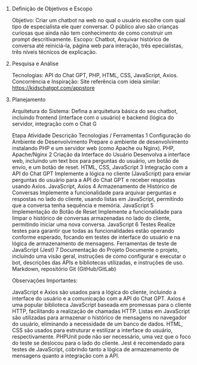 1. Definição de Objetivos e Escopo

    Objetivo: Criar um chatbot na web no qual o usuário escolhe com qual tipo de especialista ele quer conversar. O público alvo são crianças curiosas que ainda não tem conhecimento de como construir um prompt descritivamente.
    Escopo: Chatbot, Arquivar histórico de conversa até reiniciá-la, página web para interação, três epecialistas, três níveis técnicos de explicação.

2. Pesquisa e Análise

    Tecnologias: API do Chat GPT, PHP, HTML, CSS, JavaScript, Axios.
    Concorrência e Inspiração: Site referência com ideia similar: https://kidschatgpt.com/appstore

3. Planejamento

    Arquitetura do Sistema: Defina a arquitetura básica do seu chatbot, incluindo frontend (interface com o usuário) e backend (lógica do servidor, integração com o Chat G

    Etapa	Atividade	Descrição	Tecnologias / Ferramentas
    1	Configuração do Ambiente de Desenvolvimento	Prepare o ambiente de desenvolvimento instalando PHP e um servidor web (como Apache ou Nginx).	PHP, Apache/Nginx
    2	Criação da Interface do Usuário	Desenvolva a interface web, incluindo um text box para perguntas do usuário, um botão de envio, e um botão de reset.	HTML, CSS, JavaScript
    3	Integração com a API do Chat GPT	Implemente a lógica no cliente (JavaScript) para enviar perguntas do usuário para a API do Chat GPT e receber respostas usando Axios.	JavaScript, Axios
    4	Armazenamento de Histórico de Conversas	Implemente a funcionalidade para arquivar perguntas e respostas no lado do cliente, usando listas em JavaScript, permitindo que a conversa tenha sequência e memória.	JavaScript
    5	Implementação do Botão de Reset	Implemente a funcionalidade para limpar o histórico de conversas armazenadas no lado do cliente, permitindo iniciar uma nova conversa.	JavaScript
    6	Testes	Realize testes para garantir que todas as funcionalidades estão operando conforme esperado, focando em testes de interface do usuário e na lógica de armazenamento de mensagens.	Ferramentas de teste de JavaScript (Jest)
    7	Documentação do Projeto	Documente o projeto, incluindo uma visão geral, instruções de como configurar e executar o bot, descrições das APIs e bibliotecas utilizadas, e instruções de uso.	Markdown, repositório Git (GitHub/GitLab)
    
    Observações Importantes:

    JavaScript e Axios são usados para a lógica do cliente, incluindo a interface do usuário e a comunicação com a API do Chat GPT. Axios é uma popular biblioteca JavaScript baseada em promessas para o cliente HTTP, facilitando a realização de chamadas HTTP.
    Listas em JavaScript são utilizadas para armazenar o histórico de mensagens no navegador do usuário, eliminando a necessidade de um banco de dados.
    HTML, CSS são usados para estruturar e estilizar a interface do usuário, respectivamente.
    PHPUnit pode não ser necessário, uma vez que o foco do teste se deslocou para o lado do cliente. Jest é recomendado para testes de JavaScript, cobrindo tanto a lógica de armazenamento de mensagens quanto a integração com a API.